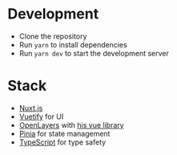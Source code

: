 # Development

- Clone the repository
- Run `yarn` to install dependencies
- Run `yarn dev` to start the development server

# Stack

- [Nuxt.js](https://nuxt.com/)
- [Vuetify](https://next.vuetifyjs.com/) for UI
- [OpenLayers](https://openlayers.org/) with [his vue library](https://vue3openlayers.netlify.app/)
- [Pinia](https://pinia.vuejs.org/) for state management
- [TypeScript](https://www.typescriptlang.org/) for type safety
